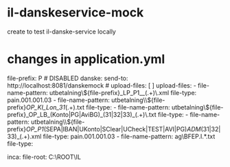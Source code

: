 # il-danskeservice-mock

create to test il-danske-service locally

# changes in application.yml
file-prefix: P # DISABLED
danske:
  send-to: http://localhost:8081/danskemock
    # upload-files: [ ]
  upload-files:
    - file-name-pattern: utbetalning\\${file-prefix}_LP_P1__(.+)\.xml
      file-type: pain.001.001.03
    - file-name-pattern: utbetalning\\${file-prefix}_OP_KI_Lon_31_(.+)\.txt
      file-type:
    - file-name-pattern: utbetalning\\${file-prefix}_OP_LB_(Konto|PG|AviBG)_(31|32|33)_(.+)\.txt
      file-type:
    - file-name-pattern: utbetalning\\${file-prefix}_OP_P1_(SEPA|IBAN|UKonto|SClear|UCheck|TEST|AVI|PG)_ADM_(31|32|33)_(.+)\.xml
      file-type: pain.001.001.03
    - file-name-pattern: ag\\BFEP\.I.*\.txt
      file-type:
	  
inca:
  file-root: C:\ROOT\IL
